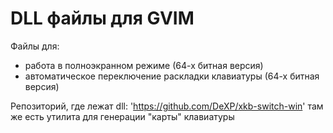 # DLL файлы для GVIM

Файлы для:
- работа в полноэкранном режиме (64-х битная версия)
- автоматическое переключение раскладки клавиатуры (64-х битная версия)


Репозиторий, где лежат dll:
'https://github.com/DeXP/xkb-switch-win'
там же есть утилита для генерации "карты" клавиатуры
